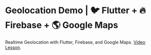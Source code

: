 # Geolocation Demo | 🐦 Flutter + 🔥 Firebase + 🌎 Google Maps 

Realtime Geolocation with Flutter, Firebase, and Google Maps. [Video Lesson](https://fireship.io/lessons/flutter-realtime-geolocation-firebase/).
